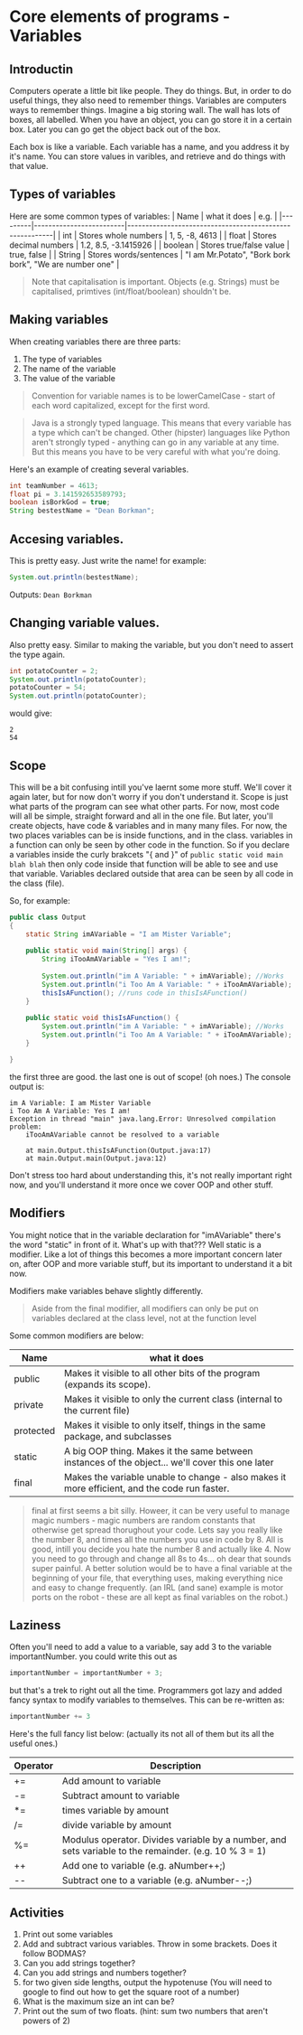 # Core elements of programs - Variables

## Introductin
Computers operate a little bit like people. They do things. But, in order to do useful things, they also need to remember things.
Variables are computers ways to remember things.
Imagine a big storing wall. The wall has lots of boxes, all labelled. When you have an object, you can go store it in a certain box. Later you can go get the object back out of the box.

Each box is like a variable. Each variable has a name, and you address it by it's name. You can store values in varibles, and retrieve and do things with that value.

## Types of variables
Here are some common types of variables:
| Name    | what it does            | e.g.                                                    |
|---------|-------------------------|---------------------------------------------------------|
| int     | Stores whole numbers    | 1, 5, -8, 4613                                          |
| float   | Stores decimal numbers  | 1.2, 8.5, -3.1415926                                    |
| boolean | Stores true/false value | true, false                                             |
| String  | Stores words/sentences  | "I am Mr.Potato", "Bork bork bork", "We are number one" |

> Note that capitalisation is important. Objects (e.g. Strings) must be capitalised, primtives (int/float/boolean) shouldn't be.

## Making variables

When creating variables there are three parts:
1. The type of variables
2. The name of the variable
3. The value of the variable

> Convention for variable names is to be lowerCamelCase - start of each word capitalized, except for the first word.

> Java is a strongly typed language. This means that every variable has a type which can't be changed. Other (hipster) languages like Python aren't strongly typed - anything can go in any variable at any time. But this means you have to be very careful with what you're doing.

Here's an example of creating several variables.
```Java
int teamNumber = 4613;
float pi = 3.141592653589793;
boolean isBorkGod = true;
String bestestName = "Dean Borkman";
```

## Accesing variables.
This is pretty easy. Just write the name! for example:
```Java
System.out.println(bestestName);
```

Outputs: ```Dean Borkman```

## Changing variable values.
Also pretty easy. Similar to making the variable, but you don't need to assert the type again.
```Java
int potatoCounter = 2;
System.out.println(potatoCounter);
potatoCounter = 54;
System.out.println(potatoCounter);
```
would give:
```
2
54
```

## Scope
This will be a bit confusing intill you've laernt some more stuff. We'll cover it again later, but for now don't worry if you don't understand it.
Scope is just what parts of the program can see what other parts.
For now, most code will all be simple, straight forward and all in the one file.
But later, you'll create objects, have code & variables and in many many files.
For now, the two places variables can be is inside functions, and in the class.
variables in a function can only be seen by other code in the function.
So if you declare a variables inside the curly brakcets "{ and }" of ```public static void main blah blah``` then only code inside that function will be able to see and use that variable.
Variables declared outside that area can be seen by all code in the class (file).

So, for example:

```Java
public class Output
{
	static String imAVariable = "I am Mister Variable";
	
	public static void main(String[] args) {
		String iTooAmAVariable = "Yes I am!";
		
		System.out.println("im A Variable: " + imAVariable); //Works
		System.out.println("i Too Am A Variable: " + iTooAmAVariable); //Works
		thisIsAFunction(); //runs code in thisIsAFunction()
	}
	
	public static void thisIsAFunction() {
		System.out.println("im A Variable: " + imAVariable); //Works
		System.out.println("i Too Am A Variable: " + iTooAmAVariable); //Uh-oh!
	}

}
```

the first three are good. the last one is out of scope! (oh noes.)
The console output is:
```
im A Variable: I am Mister Variable
i Too Am A Variable: Yes I am!
Exception in thread "main" java.lang.Error: Unresolved compilation problem: 
	iTooAmAVariable cannot be resolved to a variable

	at main.Output.thisIsAFunction(Output.java:17)
	at main.Output.main(Output.java:12)
```

Don't stress too hard about understanding this, it's not really important right now, and you'll understand it more once we cover OOP and other stuff.

## Modifiers
You might notice that in the variable declaration for "imAVariable" there's the word "static" in front of it. What's up with that???
Well static is a modifier. Like a lot of things this becomes a more important concern later on, after OOP and more variable stuff, but its important to understand it a bit now.

Modifiers make variables behave slightly differently.

> Aside from the final modifier, all modifiers can only be put on variables declared at the class level, not at the function level

Some common modifiers are below:

| Name      | what it does                                                                                     |
|-----------|--------------------------------------------------------------------------------------------------|
| public    | Makes it visible to all other bits of the program (expands its scope).                           |
| private   | Makes it visible to only the current class (internal to the current file)                        |
| protected | Makes it visible to only itself, things in the same package, and subclasses                      |
| static    | A big OOP thing. Makes it the same between instances of the object... we'll cover this one later |
| final     | Makes the variable unable to change - also makes it more efficient, and the code run faster.     |

> final at first seems a bit silly. Howeer, it can be very useful to manage magic numbers - magic numbers are random constants that otherwise get spread thorughout your code. Lets say you really like the number 8, and times all the numbers you use in code by 8. All is good, intill you decide you hate the number 8 and actually like 4. Now you need to go through and change all 8s to 4s... oh dear that sounds super painful. A better solution would be to have a final variable at the beginning of your file, that everything uses, making everything nice and easy to change frequently. (an IRL (and sane) example is motor ports on the robot - these are all kept as final variables on the robot.)

## Laziness

Often you'll need to add a value to a variable, say add 3 to the variable importantNumber.
you could write this out as
```Java
importantNumber = importantNumber + 3;
```
but that's a trek to right out all the time. Programmers got lazy and added fancy syntax to modify variables to themselves. This can be re-written as:
```Java
importantNumber += 3
```
Here's the full fancy list below: (actually its not all of them but its all the useful ones.)

| Operator | Description                                                                                           |
|----------|-------------------------------------------------------------------------------------------------------|
| +=       | Add amount to variable                                                                                |
| -=       | Subtract amount to variable                                                                           |
| *=       | times variable by amount                                                                              |
| /=       | divide variable by amount                                                                             |
| %=       | Modulus operator. Divides variable by a number, and sets variable to the remainder. (e.g. 10 % 3 = 1) |
| ++       | Add one to variable (e.g. aNumber++;)                                                                 |
| --       | Subtract one to a variable (e.g. aNumber--;)                                                          |

## Activities
1. Print out some variables
2. Add and subtract various variables. Throw in some brackets. Does it follow BODMAS?
4. Can you add strings together?
5. Can you add strings and numbers together?
6. for two given side lengths, output the hypotenuse (You will need to google to find out how to get the square root of a number)
7. What is the maximum size an int can be?
8. Print out the sum of two floats. (hint: sum two numbers that aren't powers of 2)